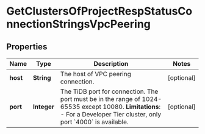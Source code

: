 
# GetClustersOfProjectRespStatusConnectionStringsVpcPeering

## Properties
Name | Type | Description | Notes
------------ | ------------- | ------------- | -------------
**host** | **String** | The host of VPC peering connection. |  [optional]
**port** | **Integer** | The TiDB port for connection. The port must be in the range of 1024-65535 except 10080.  **Limitations**: - For a Developer Tier cluster, only port &#x60;4000&#x60; is available. |  [optional]



